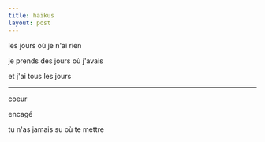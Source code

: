 ```yaml
---
title: haïkus
layout: post
---
```


les jours où je n'ai rien

je prends des jours où j'avais

et j'ai tous les jours

---

coeur

encagé

tu n'as jamais su où te mettre